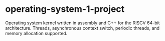 # operating-system-1-project
Operating system kernel written in assembly and C++ for the RISCV 64-bit architecture. Threads, asynchronous context switch, periodic threads, and memory allocation supported.
